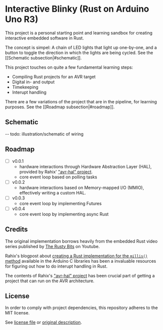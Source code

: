# Interactive Blinky (Rust on Arduino Uno R3)
This project is a personal starting point and learning sandbox for creating interactive embedded software in Rust.

The concept is simpel: A chain of LED lights that light up one-by-one, and a button to toggle the direction in which the lights are being cycled. See the [[Schematic subsection|#schematic]].

This project touches on quite a few fundamental learning steps:
- Compiling Rust projects for an AVR target
- Digital in- and output
- Timekeeping
- Interupt handling

There are a few variations of the project that are in the pipeline, for learning purposes. See the [[Roadmap subsection|#roadmap]].

## Schematic
-- todo: illustration/schematic of wiring

## Roadmap
- [ ] v0.0.1
    - hardware interactions through Hardware Abstraction Layer (HAL), provided by Rahix' ["avr-hal" project](https://github.com/Rahix/avr-hal).
    - core event loop based on polling tasks
- [ ] v0.0.2
    - hardware interactions based on Memory-mapped I/O (MMIO), effectively writing a custom HAL.
- [ ] v0.0.3
    - core event loop by implementing Futures 
- [ ] v0.0.4
    - core event loop by implementing async Rust

## Credits
The original implementation borrows heavily from the embedded Rust video series published by [The Rusty Bits](https://www.youtube.com/@therustybits) on Youtube.

Rahix's blogpost about [creating a Rust implementation for the ```millis()``` method](https://blog.rahix.de/005-avr-hal-millis/) available in the Arduino C libraries has been a invaluable resources for figuring out how to do interupt handling in Rust.

The contents of Rahix's ["avr-hal" project](https://github.com/Rahix/avr-hal) has been crucial part of getting a project that can run on the AVR architecture. 

## License
In order to comply with project dependencies, this repository adheres to the MIT license.

See [license file](LICENSE.md) or [original description](http://opensource.org/licenses/MIT).
